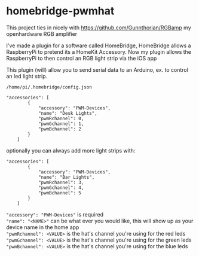 # homebridge-pwmhat

This project ties in nicely with https://github.com/Gunnthorian/RGBamp my openhardware RGB amplifier

I've made a plugin for a software called HomeBridge, HomeBridge allows a RaspberryPi to pretend its a HomeKit Accessory. Now my plugin allows the RaspberryPi to then control an RGB light strip via the iOS app

This plugin (will) allow you to send serial data to an Arduino, ex. to control an led light strip.

`/home/pi/.homebridge/config.json`

```
"accessories": [
        {
            "accessory": "PWM-Devices",
            "name": "Desk Lights",
            "pwmRchannel": 0,
            "pwmGchannel": 1,
            "pwmBchannel": 2
        }
    ]
```

optionally you can always add more light strips with:

```
"accessories": [
        {
            "accessory": "PWM-Devices",
            "name": "Bar Lights",
            "pwmRchannel": 3,
            "pwmGchannel": 4,
            "pwmBchannel": 5
        }
    ]
```

`"accessory": "PWM-Devices"` is required <br>
`"name": "<NAME>"` <NAME> can be what ever you would like, this will show up as your device name in the home app <br>
`"pwmRchannel": <VALUE>` <VALUE> is the hat's channel you're using for the red leds <br>
`"pwmGchannel": <VALUE>` <VALUE> is the hat's channel you're using for the green leds <br>
`"pwmBchannel": <VALUE>` <VALUE> is the hat's channel you're using for the blue leds <br>
